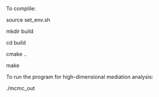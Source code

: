 To complile:

source set_env.sh

mkdir build

cd build

cmake ..

make

To run the program for high-dimensional mediation analysis:

./mcmc_out 
